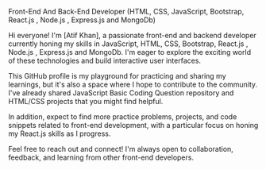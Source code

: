 Front-End And Back-End Developer (HTML, CSS, JavaScript, Bootstrap, React.js , Node.js , Express.js and MongoDb)

Hi everyone! I'm [Atif Khan], a passionate front-end and backend developer currently honing my skills in JavaScript, HTML, CSS, Bootstrap, React.js , Node.js , Express.js and MongoDb. I'm eager to explore the exciting world of these technologies and build interactive user interfaces.

This GitHub profile is my playground for practicing and sharing my learnings, but it's also a space where I hope to contribute to the community.  I've already shared JavaScript Basic Coding Question repository and HTML/CSS projects that you might find helpful.

In addition, expect to find more practice problems, projects, and code snippets related to front-end development, with a particular focus on honing my React.js skills as I progress.

Feel free to reach out and connect! I'm always open to collaboration, feedback, and learning from other front-end developers.
